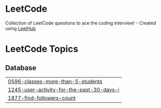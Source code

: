 # LeetCode
Collection of LeetCode questions to ace the coding interview! - Created using [LeetHub](https://github.com/QasimWani/LeetHub)

<!---LeetCode Topics Start-->
# LeetCode Topics
## Database
|  |
| ------- |
| [0596-classes-more-than-5-students](https://github.com/KareemHossam1/LeetCode/tree/master/0596-classes-more-than-5-students) |
| [1245-user-activity-for-the-past-30-days-i](https://github.com/KareemHossam1/LeetCode/tree/master/1245-user-activity-for-the-past-30-days-i) |
| [1877-find-followers-count](https://github.com/KareemHossam1/LeetCode/tree/master/1877-find-followers-count) |
<!---LeetCode Topics End-->